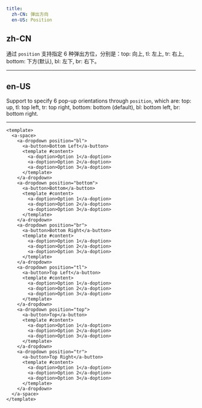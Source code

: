 ```yaml
title:
  zh-CN: 弹出方向
  en-US: Position
```

## zh-CN

通过 `position` 支持指定 6 种弹出方位，分别是：top: 向上, tl: 左上, tr: 右上, bottom: 下方(默认), bl: 左下, br: 右下。

---

## en-US

Support to specify 6 pop-up orientations through `position`, which are: top: up, tl: top left, tr: top right, bottom: bottom (default), bl: bottom left, br: bottom right.

---

```vue
<template>
  <a-space>
    <a-dropdown position="bl">
      <a-button>Bottom Left</a-button>
      <template #content>
        <a-doption>Option 1</a-doption>
        <a-doption>Option 2</a-doption>
        <a-doption>Option 3</a-doption>
      </template>
    </a-dropdown>
    <a-dropdown position="bottom">
      <a-button>Bottom</a-button>
      <template #content>
        <a-doption>Option 1</a-doption>
        <a-doption>Option 2</a-doption>
        <a-doption>Option 3</a-doption>
      </template>
    </a-dropdown>
    <a-dropdown position="br">
      <a-button>Bottom Right</a-button>
      <template #content>
        <a-doption>Option 1</a-doption>
        <a-doption>Option 2</a-doption>
        <a-doption>Option 3</a-doption>
      </template>
    </a-dropdown>
    <a-dropdown position="tl">
      <a-button>Top Left</a-button>
      <template #content>
        <a-doption>Option 1</a-doption>
        <a-doption>Option 2</a-doption>
        <a-doption>Option 3</a-doption>
      </template>
    </a-dropdown>
    <a-dropdown position="top">
      <a-button>Top</a-button>
      <template #content>
        <a-doption>Option 1</a-doption>
        <a-doption>Option 2</a-doption>
        <a-doption>Option 3</a-doption>
      </template>
    </a-dropdown>
    <a-dropdown position="tr">
      <a-button>Top Right</a-button>
      <template #content>
        <a-doption>Option 1</a-doption>
        <a-doption>Option 2</a-doption>
        <a-doption>Option 3</a-doption>
      </template>
    </a-dropdown>
  </a-space>
</template>
```
